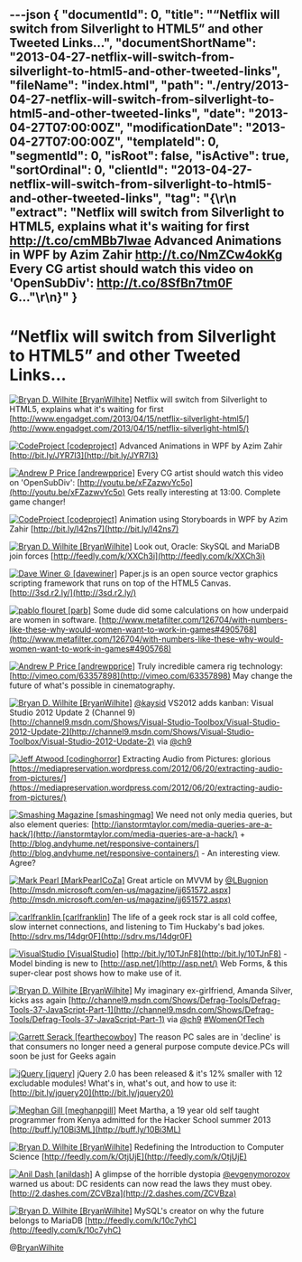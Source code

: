 ---json
{
  "documentId": 0,
  "title": "“Netflix will switch from Silverlight to HTML5” and other Tweeted Links…",
  "documentShortName": "2013-04-27-netflix-will-switch-from-silverlight-to-html5-and-other-tweeted-links",
  "fileName": "index.html",
  "path": "./entry/2013-04-27-netflix-will-switch-from-silverlight-to-html5-and-other-tweeted-links",
  "date": "2013-04-27T07:00:00Z",
  "modificationDate": "2013-04-27T07:00:00Z",
  "templateId": 0,
  "segmentId": 0,
  "isRoot": false,
  "isActive": true,
  "sortOrdinal": 0,
  "clientId": "2013-04-27-netflix-will-switch-from-silverlight-to-html5-and-other-tweeted-links",
  "tag": "{\r\n  \"extract\": \"Netflix will switch from Silverlight to HTML5, explains what it's waiting for first <http://t.co/cmMBb7lwae>  Advanced Animations in WPF by Azim Zahir <http://t.co/NmZCw4okKg>  Every CG artist should watch this video on 'OpenSubDiv': <http://t.co/8SfBn7tm0F> G...\"\r\n}"
}
---

# “Netflix will switch from Silverlight to HTML5” and other Tweeted Links…

[<img alt="Bryan D. Wilhite [BryanWilhite]" src="https://songhay.blob.core.windows.net/shared-social-twitter/BryanWilhite.jpeg">](http://songhayblog.azurewebsites.net/ "Bryan D. Wilhite [BryanWilhite]") <span>Netflix will switch from Silverlight to HTML5, explains what it's waiting for first [http://www.engadget.com/2013/04/15/netflix-silverlight-html5/](http://www.engadget.com/2013/04/15/netflix-silverlight-html5/)</span>

[<img alt="CodeProject [codeproject]" src="https://songhay.blob.core.windows.net/shared-social-twitter/codeproject.png">](http://www.codeproject.com "CodeProject [codeproject]") <span>Advanced Animations in WPF by Azim Zahir [http://bit.ly/JYR7l3](http://bit.ly/JYR7l3)</span>

[<img alt="Andrew P Price [andrewpprice]" src="https://songhay.blob.core.windows.net/shared-social-twitter/andrewpprice.jpg">](http://www.blenderguru.com "Andrew P Price [andrewpprice]") <span>Every CG artist should watch this video on 'OpenSubDiv': [http://youtu.be/xFZazwvYc5o](http://youtu.be/xFZazwvYc5o) Gets really interesting at 13:00. Complete game changer!</span>

[<img alt="CodeProject [codeproject]" src="https://songhay.blob.core.windows.net/shared-social-twitter/codeproject.png">](http://www.codeproject.com "CodeProject [codeproject]") <span>Animation using Storyboards in WPF by Azim Zahir [http://bit.ly/I42ns7](http://bit.ly/I42ns7)</span>

[<img alt="Bryan D. Wilhite [BryanWilhite]" src="https://songhay.blob.core.windows.net/shared-social-twitter/BryanWilhite.jpeg">](http://songhayblog.azurewebsites.net/ "Bryan D. Wilhite [BryanWilhite]") <span>Look out, Oracle: SkySQL and MariaDB join forces [http://feedly.com/k/XXCh3i](http://feedly.com/k/XXCh3i)</span>

[<img alt="Dave Winer ☮ [davewiner]" src="https://songhay.blob.core.windows.net/shared-social-twitter/davewiner.jpeg">](http://fargo.io/ "Dave Winer ☮ [davewiner]") <span>Paper.js is an open source vector graphics scripting framework that runs on top of the HTML5 Canvas. [http://3sd.r2.ly/](http://3sd.r2.ly/)</span>

[<img alt="pablo flouret [parb]" src="https://songhay.blob.core.windows.net/shared-social-twitter/parb.jpg">](http://parb.es "pablo flouret [parb]") <span>Some dude did some calculations on how underpaid are women in software. [http://www.metafilter.com/126704/with-numbers-like-these-why-would-women-want-to-work-in-games#4905768](http://www.metafilter.com/126704/with-numbers-like-these-why-would-women-want-to-work-in-games#4905768)</span>

[<img alt="Andrew P Price [andrewpprice]" src="https://songhay.blob.core.windows.net/shared-social-twitter/andrewpprice.jpg">](http://www.blenderguru.com "Andrew P Price [andrewpprice]") <span>Truly incredible camera rig technology: [http://vimeo.com/63357898](http://vimeo.com/63357898) May change the future of what's possible in cinematography.</span>

[<img alt="Bryan D. Wilhite [BryanWilhite]" src="https://songhay.blob.core.windows.net/shared-social-twitter/BryanWilhite.jpeg">](http://songhayblog.azurewebsites.net/ "Bryan D. Wilhite [BryanWilhite]") <span>[@kaysid](http://twitter.com/kaysid) VS2012 adds kanban: Visual Studio 2012 Update 2 (Channel 9) [http://channel9.msdn.com/Shows/Visual-Studio-Toolbox/Visual-Studio-2012-Update-2](http://channel9.msdn.com/Shows/Visual-Studio-Toolbox/Visual-Studio-2012-Update-2) via [@ch9](http://twitter.com/ch9)</span>

[<img alt="Jeff Atwood [codinghorror]" src="https://songhay.blob.core.windows.net/shared-social-twitter/codinghorror.png">](http://www.codinghorror.com/blog "Jeff Atwood [codinghorror]") <span>Extracting Audio from Pictures: glorious [https://mediapreservation.wordpress.com/2012/06/20/extracting-audio-from-pictures/](https://mediapreservation.wordpress.com/2012/06/20/extracting-audio-from-pictures/)</span>

[<img alt="Smashing Magazine [smashingmag]" src="https://songhay.blob.core.windows.net/shared-social-twitter/smashingmag.png">](http://www.smashingmagazine.com "Smashing Magazine [smashingmag]") <span>We need not only media queries, but also element queries: [http://ianstormtaylor.com/media-queries-are-a-hack/](http://ianstormtaylor.com/media-queries-are-a-hack/) + [http://blog.andyhume.net/responsive-containers/](http://blog.andyhume.net/responsive-containers/) - An interesting view. Agree?</span>

[<img alt="Mark Pearl [MarkPearlCoZa]" src="https://songhay.blob.core.windows.net/shared-social-twitter/MarkPearlCoZa.jpeg">](http://blog.MarkPearl.co.za "Mark Pearl [MarkPearlCoZa]") <span>Great article on MVVM by [@LBugnion](http://twitter.com/LBugnion) [http://msdn.microsoft.com/en-us/magazine/jj651572.aspx](http://msdn.microsoft.com/en-us/magazine/jj651572.aspx)</span>

[<img alt="carlfranklin [carlfranklin]" src="https://songhay.blob.core.windows.net/shared-social-twitter/carlfranklin.jpeg">](http://www.intellectualhedonism.com "carlfranklin [carlfranklin]") <span>The life of a geek rock star is all cold coffee, slow internet connections, and listening to Tim Huckaby's bad jokes. [http://sdrv.ms/14dgr0F](http://sdrv.ms/14dgr0F)</span>

[<img alt="VisualStudio [VisualStudio]" src="https://songhay.blob.core.windows.net/shared-social-twitter/VisualStudio.png">](http://visualstudio.com "VisualStudio [VisualStudio]") <span>[http://bit.ly/10TJnF8](http://bit.ly/10TJnF8) - Model binding is new to [http://asp.net/](http://asp.net/) Web Forms, & this super-clear post shows how to make use of it.</span>

[<img alt="Bryan D. Wilhite [BryanWilhite]" src="https://songhay.blob.core.windows.net/shared-social-twitter/BryanWilhite.jpeg">](http://songhayblog.azurewebsites.net/ "Bryan D. Wilhite [BryanWilhite]") <span>My imaginary ex-girlfriend, Amanda Silver, kicks ass again [http://channel9.msdn.com/Shows/Defrag-Tools/Defrag-Tools-37-JavaScript-Part-1](http://channel9.msdn.com/Shows/Defrag-Tools/Defrag-Tools-37-JavaScript-Part-1) via [@ch9](http://twitter.com/ch9) [#WomenOfTech](http://search.twitter.com/search?q=%23WomenOfTech)</span>

[<img alt="Garrett Serack [fearthecowboy]" src="https://songhay.blob.core.windows.net/shared-social-twitter/fearthecowboy.png">](http://fearthecowboy.com/ "Garrett Serack [fearthecowboy]") <span>The reason PC sales are in 'decline' is that consumers no longer need a general purpose compute device.PCs will soon be just for Geeks again</span>

[<img alt="jQuery [jquery]" src="https://songhay.blob.core.windows.net/shared-social-twitter/jquery.png">](http://jquery.com/ "jQuery [jquery]") <span>jQuery 2.0 has been released & it's 12% smaller with 12 excludable modules! What's in, what's out, and how to use it: [http://bit.ly/jquery20](http://bit.ly/jquery20)</span>

[<img alt="Meghan Gill [meghanpgill]" src="https://songhay.blob.core.windows.net/shared-social-twitter/meghanpgill.jpeg">](http://meghangill.com/ "Meghan Gill [meghanpgill]") <span>Meet Martha, a 19 year old self taught programmer from Kenya admitted for the Hacker School summer 2013 [http://buff.ly/10Bi3ML](http://buff.ly/10Bi3ML)</span>

[<img alt="Bryan D. Wilhite [BryanWilhite]" src="https://songhay.blob.core.windows.net/shared-social-twitter/BryanWilhite.jpeg">](http://songhayblog.azurewebsites.net/ "Bryan D. Wilhite [BryanWilhite]") <span>Redefining the Introduction to Computer Science [http://feedly.com/k/OtjUjE](http://feedly.com/k/OtjUjE)</span>

[<img alt="Anil Dash [anildash]" src="https://songhay.blob.core.windows.net/shared-social-twitter/anildash.jpeg">](http://anildash.com/ "Anil Dash [anildash]") <span>A glimpse of the horrible dystopia [@evgenymorozov](http://twitter.com/evgenymorozov) warned us about: DC residents can now read the laws they must obey. [http://2.dashes.com/ZCVBza](http://2.dashes.com/ZCVBza)</span>

[<img alt="Bryan D. Wilhite [BryanWilhite]" src="https://songhay.blob.core.windows.net/shared-social-twitter/BryanWilhite.jpeg">](http://songhayblog.azurewebsites.net/ "Bryan D. Wilhite [BryanWilhite]") <span>MySQL's creator on why the future belongs to MariaDB [http://feedly.com/k/10c7yhC](http://feedly.com/k/10c7yhC)</span>

@[BryanWilhite](https://twitter.com/BryanWilhite)
